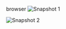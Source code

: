 browser
![Snapshot 1](https://cloud.githubusercontent.com/assets/16962727/13031861/0dae2300-d302-11e5-8509-302eaa10ac16.JPG)


![Snapshot 2](https://cloud.githubusercontent.com/assets/16962727/13031862/0db4d9d4-d302-11e5-8bf2-ff7c64f0c3ac.JPG)

